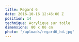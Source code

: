 ```yaml
---
title: Regard 6
date: 2016-10-16 12:46:00 Z
position: 14
technique: Acrylique sur toile
dimensions: 80 x 80 cm
photo: "/uploads/regard6_hd.jpg"
---
```


